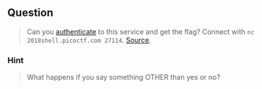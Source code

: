 ## Question
>Can you [authenticate](//2018shell.picoctf.com/static/1d5b8b55379e99ab6138a32e1cf9c596/auth) to this service and get the flag? Connect with `` nc 2018shell.picoctf.com 27114 ``. [Source](//2018shell.picoctf.com/static/1d5b8b55379e99ab6138a32e1cf9c596/auth.c).

### Hint
>What happens if you say something OTHER than yes or no?
